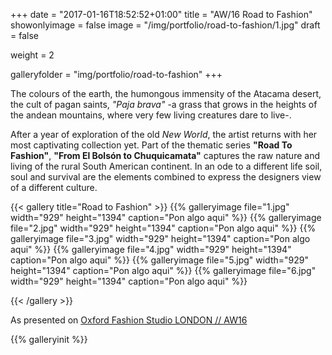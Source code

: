 +++
date = "2017-01-16T18:52:52+01:00"
title = "AW/16 Road to Fashion"
showonlyimage = false
image = "/img/portfolio/road-to-fashion/1.jpg"
draft = false

weight = 2

galleryfolder = "img/portfolio/road-to-fashion"
+++

The colours of the earth, the humongous immensity of the Atacama desert, the cult of pagan saints, *"Paja brava"*  -a grass that grows in the heights of the andean mountains, where very few living creatures dare to live-.

<!--more-->

After a year of exploration of the old *New World*, the artist returns with her most captivating collection yet. Part of the thematic series **"Road To Fashion"**, **"From El Bolsón to Chuquicamata"** captures the raw nature and living of the rural South American continent. In an ode to a different life soil, soul and survival are the elements combined to express the designers view of a different culture.

<!--more-->

{{< gallery title="Road to Fashion" >}}
  {{% galleryimage file="1.jpg" width="929" height="1394" caption="Pon algo aqui" %}}
  {{% galleryimage file="2.jpg" width="929" height="1394" caption="Pon algo aqui" %}}
  {{% galleryimage file="3.jpg" width="929" height="1394" caption="Pon algo aqui" %}}
  {{% galleryimage file="4.jpg" width="929" height="1394" caption="Pon algo aqui" %}}
  {{% galleryimage file="5.jpg" width="929" height="1394" caption="Pon algo aqui" %}}
  {{% galleryimage file="6.jpg" width="929" height="1394" caption="Pon algo aqui" %}}

{{< /gallery >}}

As presented on <a href="http://www.oxfordfashionstudio.com/previous-shows/london-aw16/">Oxford Fashion Studio LONDON // AW16</a>

{{% galleryinit %}}
